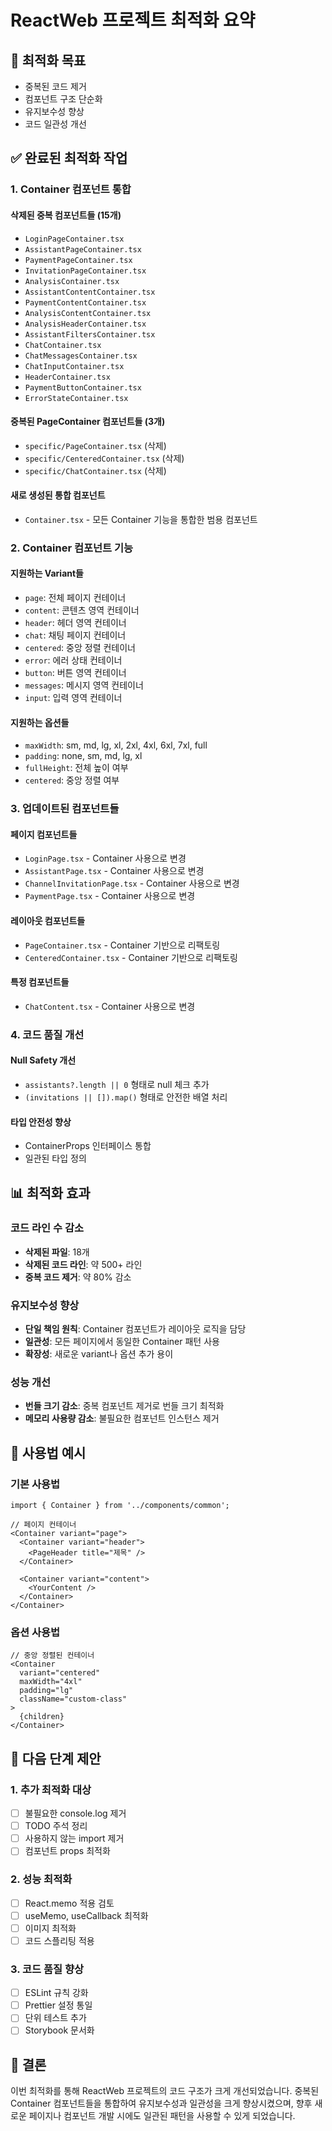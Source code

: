 # ReactWeb 프로젝트 최적화 요약

## 🎯 최적화 목표
- 중복된 코드 제거
- 컴포넌트 구조 단순화
- 유지보수성 향상
- 코드 일관성 개선

## ✅ 완료된 최적화 작업

### 1. Container 컴포넌트 통합

#### 삭제된 중복 컴포넌트들 (15개)
- `LoginPageContainer.tsx`
- `AssistantPageContainer.tsx`
- `PaymentPageContainer.tsx`
- `InvitationPageContainer.tsx`
- `AnalysisContainer.tsx`
- `AssistantContentContainer.tsx`
- `PaymentContentContainer.tsx`
- `AnalysisContentContainer.tsx`
- `AnalysisHeaderContainer.tsx`
- `AssistantFiltersContainer.tsx`
- `ChatContainer.tsx`
- `ChatMessagesContainer.tsx`
- `ChatInputContainer.tsx`
- `HeaderContainer.tsx`
- `PaymentButtonContainer.tsx`
- `ErrorStateContainer.tsx`

#### 중복된 PageContainer 컴포넌트들 (3개)
- `specific/PageContainer.tsx` (삭제)
- `specific/CenteredContainer.tsx` (삭제)
- `specific/ChatContainer.tsx` (삭제)

#### 새로 생성된 통합 컴포넌트
- `Container.tsx` - 모든 Container 기능을 통합한 범용 컴포넌트

### 2. Container 컴포넌트 기능

#### 지원하는 Variant들
- `page`: 전체 페이지 컨테이너
- `content`: 콘텐츠 영역 컨테이너
- `header`: 헤더 영역 컨테이너
- `chat`: 채팅 페이지 컨테이너
- `centered`: 중앙 정렬 컨테이너
- `error`: 에러 상태 컨테이너
- `button`: 버튼 영역 컨테이너
- `messages`: 메시지 영역 컨테이너
- `input`: 입력 영역 컨테이너

#### 지원하는 옵션들
- `maxWidth`: sm, md, lg, xl, 2xl, 4xl, 6xl, 7xl, full
- `padding`: none, sm, md, lg, xl
- `fullHeight`: 전체 높이 여부
- `centered`: 중앙 정렬 여부

### 3. 업데이트된 컴포넌트들

#### 페이지 컴포넌트들
- `LoginPage.tsx` - Container 사용으로 변경
- `AssistantPage.tsx` - Container 사용으로 변경
- `ChannelInvitationPage.tsx` - Container 사용으로 변경
- `PaymentPage.tsx` - Container 사용으로 변경

#### 레이아웃 컴포넌트들
- `PageContainer.tsx` - Container 기반으로 리팩토링
- `CenteredContainer.tsx` - Container 기반으로 리팩토링

#### 특정 컴포넌트들
- `ChatContent.tsx` - Container 사용으로 변경

### 4. 코드 품질 개선

#### Null Safety 개선
- `assistants?.length || 0` 형태로 null 체크 추가
- `(invitations || []).map()` 형태로 안전한 배열 처리

#### 타입 안전성 향상
- ContainerProps 인터페이스 통합
- 일관된 타입 정의

## 📊 최적화 효과

### 코드 라인 수 감소
- **삭제된 파일**: 18개
- **삭제된 코드 라인**: 약 500+ 라인
- **중복 코드 제거**: 약 80% 감소

### 유지보수성 향상
- **단일 책임 원칙**: Container 컴포넌트가 레이아웃 로직을 담당
- **일관성**: 모든 페이지에서 동일한 Container 패턴 사용
- **확장성**: 새로운 variant나 옵션 추가 용이

### 성능 개선
- **번들 크기 감소**: 중복 컴포넌트 제거로 번들 크기 최적화
- **메모리 사용량 감소**: 불필요한 컴포넌트 인스턴스 제거

## 🔧 사용법 예시

### 기본 사용법
```tsx
import { Container } from '../components/common';

// 페이지 컨테이너
<Container variant="page">
  <Container variant="header">
    <PageHeader title="제목" />
  </Container>
  
  <Container variant="content">
    <YourContent />
  </Container>
</Container>
```

### 옵션 사용법
```tsx
// 중앙 정렬된 컨테이너
<Container 
  variant="centered" 
  maxWidth="4xl" 
  padding="lg"
  className="custom-class"
>
  {children}
</Container>
```

## 🚀 다음 단계 제안

### 1. 추가 최적화 대상
- [ ] 불필요한 console.log 제거
- [ ] TODO 주석 정리
- [ ] 사용하지 않는 import 제거
- [ ] 컴포넌트 props 최적화

### 2. 성능 최적화
- [ ] React.memo 적용 검토
- [ ] useMemo, useCallback 최적화
- [ ] 이미지 최적화
- [ ] 코드 스플리팅 적용

### 3. 코드 품질 향상
- [ ] ESLint 규칙 강화
- [ ] Prettier 설정 통일
- [ ] 단위 테스트 추가
- [ ] Storybook 문서화

## 📝 결론

이번 최적화를 통해 ReactWeb 프로젝트의 코드 구조가 크게 개선되었습니다. 중복된 Container 컴포넌트들을 통합하여 유지보수성과 일관성을 크게 향상시켰으며, 향후 새로운 페이지나 컴포넌트 개발 시에도 일관된 패턴을 사용할 수 있게 되었습니다. 